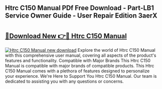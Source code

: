 ## Htrc C150 Manual PDf Free Download - Part-LB1 Service Owner Guide - User Repair Edition 3aerX

# <h2><a href="http://bc44101.oget.top/?id=Htrc+C150+Manual">🔗Download New 👉🔴 Htrc C150 Manual</a></h2>

[![Htrc C150 Manual new download](https://i.imgur.com/5g1atiW.png)](http://bc44101.oget.top/?id=Htrc+C150+Manual)
Explore the world of Htrc C150 Manual with this comprehensive user manual, covering all aspects of the product's features and functionality. Compatible with Major Brands This Htrc C150 Manual is compatible with major brands of compatible products. This Htrc C150 Manual comes with a plethora of features designed to personalize your experience. We're Here to Support You Htrc C150 Manual. Our team is dedicated to assisting you with any questions or concerns.
